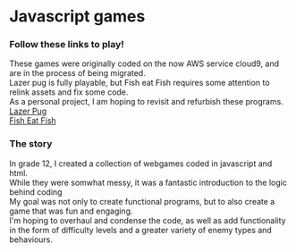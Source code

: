 # Javascript games
### Follow these links to play!
These games were originally coded on the now AWS service cloud9, and are in the process of being migrated.\
Lazer pug is fully playable, but Fish eat Fish requires some attention to relink assets and fix some code.\
As a personal project, I am hoping to revisit and refurbish these programs.\
[Lazer Pug](https://minnietj.github.io/Fish%20and%20Lazer%20Pug/LazerPugTitlescreen.html)\
[Fish Eat Fish](https://minnietj.github.io/Fish%20and%20Lazer%20Pug/FishEatFish-OriginalEdition.html)

### The story
In grade 12, I created a collection of webgames coded in javascript and html.\
While they were somwhat messy, it was a fantastic introduction to the logic behind coding\
My goal was not only to create functional programs, but to also create a game that was fun and engaging.\
I'm hoping to overhaul and condense the code, as well as add functionality in the form of difficulty levels and a greater variety of enemy types and behaviours.
